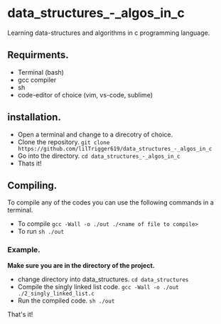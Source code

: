 # data\_structures_-_algos_in_c
Learning data-structures and algorithms in c programming language.


## Requirments.

- Terminal (bash)
- gcc compiler
- sh
- code-editor of choice (vim, vs-code, sublime)


## installation.

- Open a terminal and change to a direcotry of choice.
- Clone the repository. 
  `git clone https://github.com/lilTrigger619/data_structures_-_algos_in_c`
- Go into the directory.
  `cd data_structures_-_algos_in_c`
- Thats it!


## Compiling.

To compile any of the codes you can use the following commands in a terminal.
- To compile
  `gcc -Wall -o ./out ./<name of file to compile>`
- To run
  `sh ./out`

### Example.
**Make sure you are in the directory of the project.**
- change directory into data\_structures.
  `cd data_structures`
- Compile the singly linked list code.
  `gcc -Wall -o ./out ./2_singly_linked_list.c`
- Run the compiled code.
  `sh ./out`

That's it!
